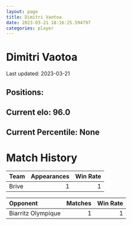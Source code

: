 ```yaml
---  
layout: page  
title: Dimitri Vaotoa  
date: 2023-03-21 18:16:25.594797  
categories: player  
---
```

# Dimitri Vaotoa


Last updated: 2023-03-21
## Positions: 

## Current elo: 96.0

## Current Percentile: None

# Match History


| Team   |   Appearances |   Win Rate |
|:-------|--------------:|-----------:|
| Brive  |             1 |          1 |

| Opponent           |   Matches |   Win Rate |
|:-------------------|----------:|-----------:|
| Biarritz Olympique |         1 |          1 |